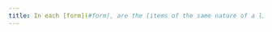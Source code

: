 ```yaml
---
title: In each [form](#form), are the [items of the same nature of a list of choices](#items-of-the-same-nature-of-a-liste-of-choices) structured in relevant way?
---
```

